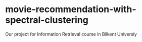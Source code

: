 # movie-recommendation-with-spectral-clustering
Our project for Information Retrieval course in Bilkent Universiy
